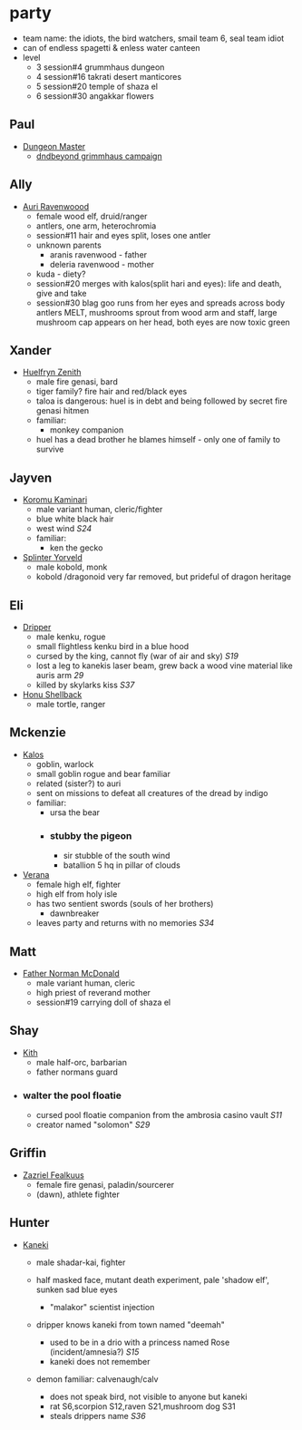 # party
- team name: the idiots, the bird watchers, smail team 6, seal team idiot
- can of endless spagetti & enless water canteen
- level
    - 3 session#4 grummhaus dungeon
    - 4 session#16 takrati desert manticores
    - 5 session#20 temple of shaza el
    - 6 session#30 angakkar flowers

## Paul
- [Dungeon Master](https://www.dndbeyond.com/members/CourtofAvalon)
    - [dndbeyond grimmhaus campaign](https://www.dndbeyond.com/campaigns/4131697)

## Ally
- [Auri Ravenwoood](https://www.dndbeyond.com/characters/101109154)
    - female wood elf, druid/ranger
    - antlers, one arm, heterochromia
    - session#11 hair and eyes split, loses one antler
    - unknown parents
        - aranis ravenwood - father
        - deleria ravenwood - mother
    - kuda - diety?
    - session#20 merges with kalos(split hari and eyes): life and death, give and take
    - session#30 blag goo runs from her eyes and spreads across body antlers MELT, mushrooms sprout from wood arm and staff, large mushroom cap appears on her head, both eyes are now toxic green

## Xander
- [Huelfryn Zenith](https://www.dndbeyond.com/characters/101227134)
    - male fire genasi, bard
    - tiger family? fire hair and red/black eyes
    - taloa is dangerous: huel is in debt and being followed by secret fire genasi hitmen
    - familiar:
        - monkey companion
    - huel has a dead brother he blames himself - only one of family to survive

## Jayven
- [Koromu Kaminari](https://www.dndbeyond.com/characters/101114671)
    - male variant human, cleric/fighter
    - blue white black hair
    - west wind *S24*
    - familiar:
        - ken the gecko
- [Splinter Yorveld](https://dndbeyond.com/characters/120449013)
    - male kobold, monk
    - kobold /dragonoid very far removed, but prideful of dragon heritage

## Eli
- [Dripper](https://www.dndbeyond.com/characters/101107786)
    - male kenku, rogue
    - small flightless kenku bird in a blue hood
    - cursed by the king, cannot fly (war of air and sky) *S19*
    - lost a leg to kanekis laser beam, grew back a wood vine material like auris arm *29*
    - killed by skylarks kiss *S37*
- [Honu Shellback](https://www.dndbeyond.com/characters/120255894)
    - male tortle, ranger

## Mckenzie
- [Kalos](https://www.dndbeyond.com/characters/101676565)
    - goblin, warlock
    - small goblin rogue and bear familiar
    - related (sister?) to auri
    - sent on missions to defeat all creatures of the dread by indigo
    - familiar:
        - ursa the bear  
        - ### stubby the pigeon
            - sir stubble of the south wind
            - batallion 5 hq in pillar of clouds
- [Verana](https://www.dndbeyond.com/characters/106559591)
    - female high elf, fighter
    - high elf from holy isle
    - has two sentient swords (souls of her brothers)
        - dawnbreaker
    - leaves party and returns with no memories *S34*

## Matt
- [Father Norman McDonald](https://www.dndbeyond.com/characters/101451279)
    - male variant human, cleric
    - high priest of reverand mother
    - session#19 carrying doll of shaza el

## Shay
- [Kith](https://www.dndbeyond.com/characters/78128606)
    - male half-orc, barbarian
    - father normans guard
- ### walter the pool floatie
    - cursed pool floatie companion from the ambrosia casino vault *S11*
    - creator named "solomon" *S29*

## Griffin
- [Zazriel Fealkuus](https://www.dndbeyond.com/characters/101667382)
    - female fire genasi, paladin/sourcerer
    - (dawn), athlete fighter

## Hunter
- [Kaneki](https://www.dndbeyond.com/characters/101107728)
    - male shadar-kai, fighter
    - half masked face, mutant death experiment, pale 'shadow elf', sunken sad blue eyes
        - "malakor" scientist injection
    - dripper knows kaneki from town named "deemah"
        - used to be in a drio with a princess named Rose (incident/amnesia?) *S15*
        - kaneki does not remember

    - demon familiar: calvenaugh/calv  
        - does not speak bird, not visible to anyone but kaneki
        - rat S6,scorpion S12,raven S21,mushroom dog S31
        - steals drippers name *S36*
